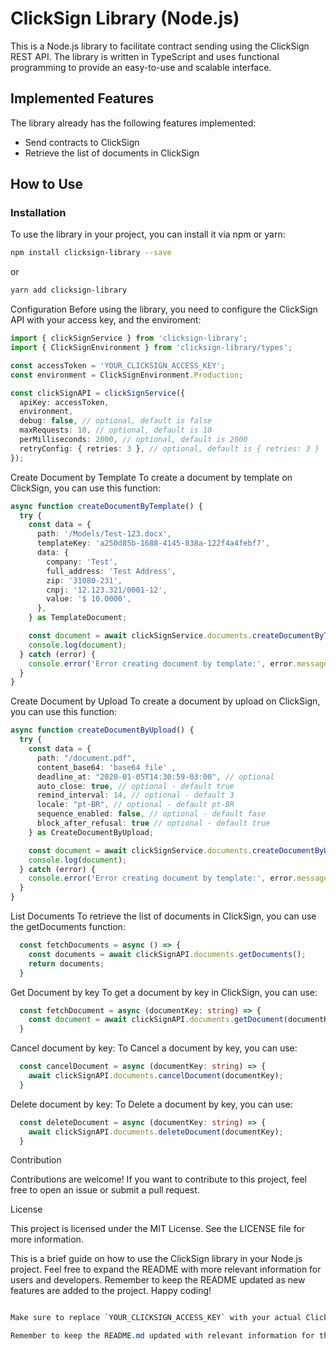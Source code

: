 # ClickSign Library (Node.js)

This is a Node.js library to facilitate contract sending using the ClickSign REST API. The library is written in TypeScript and uses functional programming to provide an easy-to-use and scalable interface.

## Implemented Features

The library already has the following features implemented:

- Send contracts to ClickSign
- Retrieve the list of documents in ClickSign

## How to Use

### Installation

To use the library in your project, you can install it via npm or yarn:

```bash
npm install clicksign-library --save
```

or

```bash
yarn add clicksign-library
```

Configuration
Before using the library, you need to configure the ClickSign API with your access key, and the enviroment:

```typescript
import { clickSignService } from 'clicksign-library';
import { ClickSignEnvironment } from 'clicksign-library/types';

const accessToken = 'YOUR_CLICKSIGN_ACCESS_KEY';
const environment = ClickSignEnvironment.Production;

const clickSignAPI = clickSignService({
  apiKey: accessToken,
  environment,
  debug: false, // optional, default is false
  maxRequests: 10, // optional, default is 10
  perMilliseconds: 2000, // optional, default is 2000
  retryConfig: { retries: 3 }, // optional, default is { retries: 3 }
});
```

Create Document by Template
To create a document by template on ClickSign, you can use this function:

```typescript
async function createDocumentByTemplate() {
  try {
    const data = {
      path: '/Models/Test-123.docx',
      templateKey: 'a250d85b-1688-4145-838a-122f4a4febf7',
      data: {
        company: 'Test',
        full_address: 'Test Address',
        zip: '31080-231',
        cnpj: '12.123.321/0001-12',
        value: '$ 10.0000',
      },
    } as TemplateDocument;

    const document = await clickSignService.documents.createDocumentByTemplate(data);
    console.log(document);
  } catch (error) {
    console.error('Error creating document by template:', error.message);
  }
}
```

Create Document by Upload
To create a document by upload on ClickSign, you can use this function:

```typescript
async function createDocumentByUpload() {
  try {
    const data = {
      path: "/document.pdf",
      content_base64: 'base64 file' ,
      deadline_at: "2020-01-05T14:30:59-03:00", // optional
      auto_close: true, // optional - default true
      remind_interval: 14, // optional - default 3
      locale: "pt-BR", // optional - default pt-BR
      sequence_enabled: false, // optional - default fase
      block_after_refusal: true // optional - default true
    } as CreateDocumentByUpload;

    const document = await clickSignService.documents.createDocumentByUpload(data);
    console.log(document);
  } catch (error) {
    console.error('Error creating document by template:', error.message);
  }
}
```

List Documents
To retrieve the list of documents in ClickSign, you can use the getDocuments function:

```typescript
  const fetchDocuments = async () => {
    const documents = await clickSignAPI.documents.getDocuments();
    return documents;
  }
```

Get Document by key
To get a document by key in ClickSign, you can use:

```typescript
  const fetchDocument = async (documentKey: string) => {
    const document = await clickSignAPI.documents.getDocument(documentKey);
  }
```

Cancel document by key:
To Cancel a document by key, you can use:

```typescript
  const cancelDocument = async (documentKey: string) => {
    await clickSignAPI.documents.cancelDocument(documentKey);
  }
```

Delete document by key:
To Delete a document by key, you can use:

```typescript
  const deleteDocument = async (documentKey: string) => {
    await clickSignAPI.documents.deleteDocument(documentKey);
  }
```

Contribution

Contributions are welcome! If you want to contribute to this project, feel free to open an issue or submit a pull request.

License

This project is licensed under the MIT License. See the LICENSE file for more information.

This is a brief guide on how to use the ClickSign library in your Node.js project. Feel free to expand the README with more relevant information for users and developers. Remember to keep the README updated as new features are added to the project. Happy coding!

```css

Make sure to replace `YOUR_CLICKSIGN_ACCESS_KEY` with your actual ClickSign access key in the code. This README.md file provides instructions on how to install, configure, and use the ClickSign library in your project. It also includes a contribution section and license information to facilitate collaboration from other developers.

Remember to keep the README.md updated with relevant information for the project and its users. A good README is essential for providing clear and friendly documentation and helping users understand how to use the library effectively.

```

